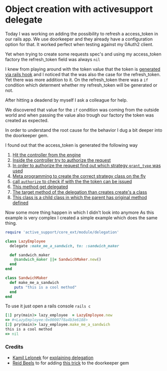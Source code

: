 # Object creation with activesupport delegate

Today I was working on adding the possibility to refresh a access_token in our rails app.
We use doorkeeper and they already have a configuration option for that. It worked perfect when testing against my 0Auth2 client.

Yet when trying to create some requests spec's and using my access_token factory the refresh_token field was always `nil`

I knew from playing around with the token value that the token is [generated via rails hook]() and I noticed that the was also the case for the refresh_token. 
Yet there was more addition to it. On the refresh_token there was a `if` condition which determent whether my refresh_token will be generated or not.

After hitting a deadend by myself I ask a colleague for help.

We discovered that value for the `if` condition was coming from the outside world and when passing the value also trough our factory the token was created as expected.

In order to understand the root cause for the behavior I dug a bit deeper into the doorkeeper gem.

I found out that the access_token is generated the following way
1. [Hit the controller from the engine](https://github.com/doorkeeper-gem/doorkeeper/blob/v5.2.3/app/controllers/doorkeeper/tokens_controller.rb#L7)
2. [Inside the controller try to authorize the request](https://github.com/doorkeeper-gem/doorkeeper/blob/v5.2.3/app/controllers/doorkeeper/tokens_controller.rb#L93)
3. [In order to authorize the request find out which strategy `grant_type` was used](https://github.com/doorkeeper-gem/doorkeeper/blob/v5.2.3/app/controllers/doorkeeper/tokens_controller.rb#L87)
4. [Meta programming to create the correct strategy class on the fly](https://github.com/doorkeeper-gem/doorkeeper/blob/23e9c0316a24c28819f8b194a113fb7bf5b935ba/lib/doorkeeper/server.rb#L16)
5. [call `authorize` to check if with the the token can be issued](https://github.com/doorkeeper-gem/doorkeeper/blob/v5.2.3/app/controllers/doorkeeper/tokens_controller.rb#L93)
6. [This method get delegated](https://github.com/doorkeeper-gem/doorkeeper/blob/ad7e17bbf0696e2516a433e06b346d9468386f47/lib/doorkeeper/request/strategy.rb#L8)
7. [The target method of the delegation than creates create's a class](https://github.com/doorkeeper-gem/doorkeeper/blob/ad7e17bbf0696e2516a433e06b346d9468386f47/lib/doorkeeper/request/authorization_code.rb#L8)
8. [This class is a child class in which the parent has original method defined](https://github.com/doorkeeper-gem/doorkeeper/blob/ad7e17bbf0696e2516a433e06b346d9468386f47/lib/doorkeeper/oauth/base_request.rb#L10)

Now some more thing happen in which I didn't look into anymore
As this example is very complex I created a simple example which does the same thing.

```ruby
require 'active_support/core_ext/module/delegation'

class LazyEmployee
  delegate :make_me_a_sandwich, to: :sandwich_maker

  def sandwich_maker
    @sandwich_maker ||= SandwichMaker.new()
  end
end

class SandwichMaker
  def make_me_a_sandwich
    puts "this is a cool method"
  end
end
```

To use it just open a rails console `rails c`
```ruby
[1] pry(main)> lazy_employee  = LazyEmployee.new
=> #<LazyEmployee:0x00007f8a4b3e6188>
[2] pry(main)> lazy_employee.make_me_a_sandwich
this is a cool method
=> nil
```


### Credits
* [Kamil Lelonek](https://twitter.com/kamillelonek) for [explaining delegation](https://blog.lelonek.me/how-to-delegate-methods-in-ruby-a7a71b077d99)
* [Reid Beels](https://twitter.com/reidab) to for adding [this trick](https://github.com/doorkeeper-gem/doorkeeper/commit/6eb9b2d6e9dd3e94e6d8c4e9362a3e085b7e15a4#diff-439bd91f0a870bd3ac57594b186a40c1) to the doorkeeper gem
